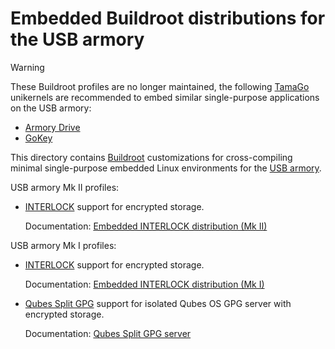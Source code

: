 Embedded Buildroot distributions for the USB armory
===================================================

> [!WARNING]
> These Buildroot profiles are no longer maintained, the following
> [TamaGo](https://github.com/usbarmory/tamago) unikernels are
> recommended to embed similar single-purpose applications on the USB armory:
>
>  * [Armory Drive](https://github.com/usbarmory/armory-drive)
>  * [GoKey](https://github.com/usbarmory/GoKey)

This directory contains [Buildroot](http://buildroot.uclibc.org/)
customizations for cross-compiling minimal single-purpose embedded Linux
environments for the [USB armory](https://github.com/usbarmory/usbarmory).

USB armory Mk II profiles:

* [INTERLOCK](https://github.com/usbarmory/interlock) support for encrypted
  storage.

  Documentation: [Embedded INTERLOCK distribution (Mk II)](https://github.com/usbarmory/usbarmory/blob/master/software/buildroot/README-INTERLOCK-mark-two.md)

USB armory Mk I profiles:

* [INTERLOCK](https://github.com/usbarmory/interlock) support for encrypted
  storage.

  Documentation: [Embedded INTERLOCK distribution (Mk I)](https://github.com/usbarmory/usbarmory/blob/master/software/buildroot/README-INTERLOCK.md)

* [Qubes Split GPG](https://www.qubes-os.org/doc/split-gpg/) support for
  isolated Qubes OS GPG server with encrypted storage.

  Documentation: [Qubes Split GPG server](https://github.com/usbarmory/usbarmory/blob/master/software/buildroot/README-Qubes_Split_GPG.md)
